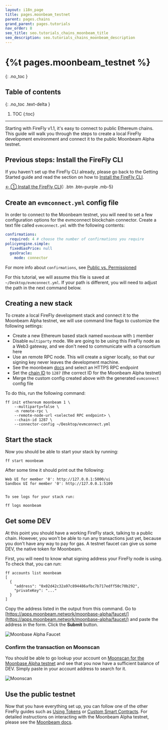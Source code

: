 ```yaml
---
layout: i18n_page
title: pages.moonbeam_testnet
parent: pages.chains
grand_parent: pages.tutorials
nav_order: 8
seo_title: seo.tutorials_chains_moonbeam_title
seo_description: seo.tutorials_chains_moonbeam_description
---
```


# {%t pages.moonbeam_testnet %}
{: .no_toc }

## Table of contents
{: .no_toc .text-delta }

1. TOC
{:toc}

---

Starting with FireFly v1.1, it's easy to connect to public Ethereum chains. This guide will walk you through the steps to create a local FireFly development environment and connect it to the public Moonbeam Alpha testnet.

## Previous steps: Install the FireFly CLI

If you haven't set up the FireFly CLI already, please go back to the Getting Started guide and read the section on how to [Install the FireFly CLI](../../gettingstarted/firefly_cli.md).

[← ① Install the FireFly CLI](../../gettingstarted/firefly_cli.md){: .btn .btn-purple .mb-5}

## Create an `evmconnect.yml` config file

In order to connect to the Moonbeam testnet, you will need to set a few configuration options for the evmconnect blockchain connector. Create a text file called `evmconnect.yml` with the following contents:

```yml
confirmations:
  required: 4 # choose the number of confirmations you require
policyengine.simple:
  fixedGasPrice: null
  gasOracle:
    mode: connector
```

For more info about `confirmations`, see [Public vs. Permissioned](../../overview/public_vs_permissioned.md)

For this tutorial, we will assume this file is saved at `~/Desktop/evmconnect.yml`. If your path is different, you will need to adjust the path in the next command below.

## Creating a new stack

To create a local FireFly development stack and connect it to the Moonbeam Alpha testnet, we will use command line flags to customize the following settings:

- Create a new Ethereum based stack named `moonbeam` with `1` member
- Disable `multiparty` mode. We are going to be using this FireFly node as a Web3 gateway, and we don't need to communicate with a consortium here
- Use an remote RPC node. This will create a signer locally, so that our signing key never leaves the development machine.
- See the moonbeam [docs](https://docs.moonbeam.network/learn/platform/networks/moonbase/#network-endpoints) and select an HTTPS RPC endpoint
- Set the [chain ID](https://docs.moonbeam.network/learn/platform/networks/moonbase/#chain-id) to `1287` (the correct ID for the Moonbeam Alpha testnet)
- Merge the custom config created above with the generated `evmconnect` config file

To do this, run the following command:

```
ff init ethereum moonbeam 1 \
    --multiparty=false \
    -n remote-rpc \
    --remote-node-url <selected RPC endpoint> \
    --chain-id 1287 \
    --connector-config ~/Desktop/evmconnect.yml
```

## Start the stack

Now you should be able to start your stack by running:

```
ff start moonbeam
```

After some time it should print out the following:

```
Web UI for member '0': http://127.0.0.1:5000/ui
Sandbox UI for member '0': http://127.0.0.1:5109


To see logs for your stack run:

ff logs moonbeam
```

## Get some DEV

At this point you should have a working FireFly stack, talking to a public chain. However, you won't be able to run any transactions just yet, because you don't have any way to pay for gas. A testnet faucet can give us some DEV, the native token for Moonbeam.

First, you will need to know what signing address your FireFly node is using. To check that, you can run:

```
ff accounts list moonbeam
[
  {
    "address": "0x02d42c32a97c894486afbc7b717edff50c70b292",
    "privateKey": "..."
  }
]
```

Copy the address listed in the output from this command. Go to [https://apps.moonbeam.network/moonbase-alpha/faucet/](https://apps.moonbeam.network/moonbase-alpha/faucet/) and paste the address in the form. Click the **Submit** button.

![Moonbase Alpha Faucet](images/moonbase_faucet.png)

### Confirm the transaction on Moonscan

You should be able to go lookup your account on [Moonscan for the Moonbase Alpha testnet](https://moonbase.moonscan.io/) and see that you now have a sufficient balance of DEV. Simply paste in your account address to search for it.

![Moonscan](images/moonscan.png)

## Use the public testnet

Now that you have everything set up, you can follow one of the other FireFly guides such as [Using Tokens](../tokens/index.md) or [Custom Smart Contracts](../custom_contracts/ethereum.md). For detailed instructions on interacting with the Moonbeam Alpha testnet, please see the [Moonbeam docs](https://docs.moonbeam.network/learn/platform/networks/moonbase/).
